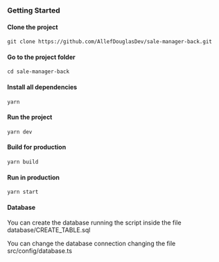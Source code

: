 ### Getting Started

#### Clone the project

```
git clone https://github.com/AllefDouglasDev/sale-manager-back.git
```

#### Go to the project folder

```
cd sale-manager-back
```

#### Install all dependencies

```
yarn
```

#### Run the project

```
yarn dev
```

#### Build for production

```
yarn build
```

#### Run in production

```
yarn start
```

#### Database

You can create the database running the script inside the file database/CREATE_TABLE.sql

You can change the database connection changing the file src/config/database.ts

